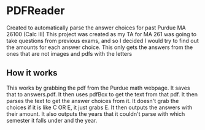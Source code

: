 # PDFReader
Created to automatically parse the answer choices for past Purdue MA 26100 (Calc III)
This project was created as my TA for MA 261 was going to take questions from previous exams, and so I decided I would try to find out the amounts for each answer choice. This only gets the answers from the ones that are not images and pdfs with the letters
## How it works
This works by grabbing the pdf from the Purdue math webpage. It saves that to answers.pdf. It then uses pdfBox to get the text from that pdf. It then parses the text to get the answer choices from it. It doesn't grab the choices if it is like C OR E, it just grabs E.
It then outputs the answers with their amount. It also outputs the years that it couldn't parse with which semester it falls under and the year.
